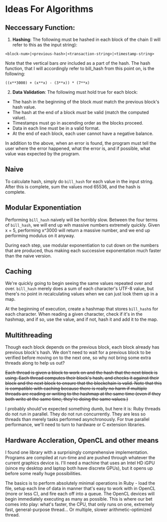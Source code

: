 # Ideas For Algorithms

## Neccessary Function:

1) **Hashing**: The following must be hashed in each block of the chain (I will refer to this as the input string):

`<block-num>|<previous-hash>|<transaction-string>|<timestamp-string>`

Note that the vertical bars *are* included as a part of the hash. The hash function, that I will accordingly refer to bill_hash from this point on, is the following:

`((x**3000) + (x**x) - (3**x)) * (7**x)`

2) **Data Validation**: The following must hold true for each block:

- The hash in the beginning of the block *must* match the previous block's hash value.
- The hash at the end of a block *must* be valid (match the computed value).
- Timestamps must go in ascending order as the blocks proceed.
- Data in each line must be in a valid format.
- At the end of each block, each user cannot have a negative balance.

In addition to the above, when an error is found, the program must tell the user where the error happened, what the error is, and if possible, what value was expected by the program.

## Naive

To calculate hash, simply do `bill_hash` for each value in the input string. After this is complete, sum the values mod 65536, and the hash is complete.

## Modular Exponentiation

Performing `bill_hash` naively will be horribly slow. Between the four terms of `bill_hash`, we will end up wih massive numbers extremely quickly. Given x = 5, performing x^3000 will return a massive number, and we end up performing modulus on it anyway.

During each step, use modular exponentiation to cut down on the numbers that are produced, thus making each successive exponentation much faster than the naive version.

## Caching

We're quickly going to begin seeing the same values repeated over and over. `bill_hash` merely does a sum of each character's UTF-8 value, but there's no point in recalculating values when we can just look them up in a map.

At the beginning of execution, create a hashmap that stores `bill_hash`s for each character. When reading a given character, check if it's in the hashmap, and if so, use the value, and if not, hash it and add it to the map.

## Multithreading

Though each block depends on the previous block, each block already has previous block's hash. We don't need to wait for a previous block to be verified before moving on to the next one, so why not bring some extra threads along to help us out?

~~Each thread is given a block to work on and the hash that the next block is using. Each thread computes their block's hash, and checks it against their block and the next block to ensure that the blockchain is valid. Note that this is compatible with caching because there is really no harm if multiple threads are reading or writing to the hashmap at the same time (even if they both write at the same time, they're doing the same values.)~~

I probably should've expected something dumb, but here it is: Ruby threads do not run in parallel. They do not run concurrently. They are less so threads than merely tasks performed asynchronously. For true parallel performance, we'll need to turn to hardware or C extension libraries.

## Hardware Accleration, OpenCL and other means

I found one library with a surprisingly comprehensive implementation. Programs are compiled at run-time and are pushed through whatever the current graphics device is. I'll need a machine that uses an Intel HD iGPU (since my desktop and laptop both have discrete GPUs), but it opens up before some really huge possibilities.

The basics is to perform absolutely minimal operations in Ruby - load the file, setup each line of data in manner that's easy to work with in OpenCL (more or less C), and fire each off into a queue. The OpenCL devices will begin immediately executing as many as possible. This is where our bet comes into play: what's faster, the CPU, that only runs on one, extremely fast, general-purpose thread... Or multiple, slower arithmetic-optimized thread.